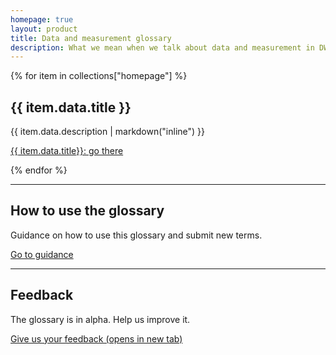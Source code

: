 ```yaml
---
homepage: true
layout: product
title: Data and measurement glossary
description: What we mean when we talk about data and measurement in DWP Digital Health and Disability.
---
```


<div class="govuk-grid-row">
{% for item in collections["homepage"] %}
  <section class="govuk-grid-column-one-third-from-desktop govuk-!-margin-bottom-8">
    <h2 class="govuk-heading-m govuk-!-font-size-27">{{ item.data.title }}</h2>
    <p class="govuk-body">{{ item.data.description | markdown("inline") }}</p>
    <p class="govuk-body"><a class="govuk-link govuk-!-font-weight-bold" href="{{ item.url | url }}">{{ item.data.title}}: go there</a></p>
  </section>
{% endfor %}
  <section class="govuk-grid-column-full">
    <hr class="govuk-section-break govuk-section-break--visible govuk-section-break--xl govuk-!-margin-top-0">
    <h2 class="govuk-heading-m govuk-!-font-size-27">How to use the glossary</h2>
    <p class="govuk-body">Guidance on how to use this glossary and submit new terms.</p>
    <p class="govuk-body"><a class="govuk-link govuk-!-font-weight-bold" href="/how-to-use-measurement-glossary">Go to guidance</a></p>
  </section>
   <section class="govuk-grid-column-full">
    <hr class="govuk-section-break govuk-section-break--visible govuk-section-break--xl govuk-!-margin-top-0">
    <h2 class="govuk-heading-m govuk-!-font-size-27">Feedback</h2>
    <p class="govuk-body">The glossary is in alpha. Help us improve it.</p>
    <p class="govuk-body"><a class="govuk-link govuk-!-font-weight-bold" href="https://forms.office.com/Pages/ResponsePage.aspx?id=DpxP-knna0i8NIr6EGM3VnGGqao7aCRJpUj9ujjADTdUM1JPNkEwRUdJUVpLQjhCMVZVQklDRDVHRC4u" target="_blank">Give us your feedback (opens in new tab)</a></p>
  </section>
</div>